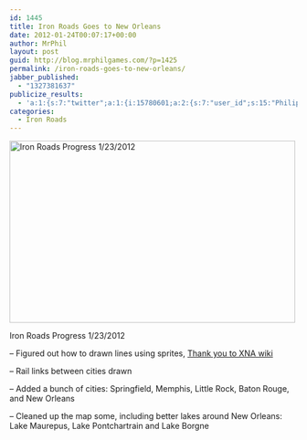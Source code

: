 ```yaml
---
id: 1445
title: Iron Roads Goes to New Orleans
date: 2012-01-24T00:07:17+00:00
author: MrPhil
layout: post
guid: http://blog.mrphilgames.com/?p=1425
permalink: /iron-roads-goes-to-new-orleans/
jabber_published:
  - "1327381637"
publicize_results:
  - 'a:1:{s:7:"twitter";a:1:{i:15780601;a:2:{s:7:"user_id";s:15:"PhilipLudington";s:7:"post_id";s:18:"161676424791601153";}}}'
categories:
  - Iron Roads
---
```

<div id="attachment_1426" style="width: 510px" class="wp-caption aligncenter">
  <img src="http://mrphilgames.files.wordpress.com/2012/01/ironroads.png" alt="Iron Roads Progress 1/23/2012" title="Iron Roads Progress 1/23/2012" width="500" height="319" class="size-full wp-image-1426" />
  
  <p class="wp-caption-text">
    Iron Roads Progress 1/23/2012
  </p>
</div>


  
&#8211; Figured out how to drawn lines using sprites, [Thank you to XNA wiki](http://www.xnawiki.com/index.php?title=Drawing_2D_lines_without_using_primitives)
  
&#8211; Rail links between cities drawn
  
&#8211; Added a bunch of cities: Springfield, Memphis, Little Rock, Baton Rouge, and New Orleans
  
&#8211; Cleaned up the map some, including better lakes around New Orleans: Lake Maurepus, Lake Pontchartrain and Lake Borgne
